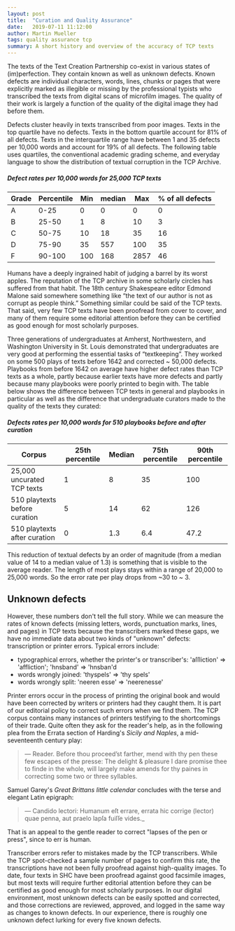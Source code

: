```yaml
---
layout: post
title:  "Curation and Quality Assurance"
date:   2019-07-11 11:12:00
author: Martin Mueller
tags: quality assurance tcp
summary: A short history and overview of the accuracy of TCP texts
---
```


The texts of the Text Creation Partnership co-exist in various states of (im)perfection. They contain known as well as unknown defects. Known defects are individual characters, words, lines, chunks or pages that were explicitly marked as illegible or missing by the professional typists who transcribed the texts from digital scans of microfilm images. The quality of their work is largely a function of the quality of the digital image they had before them.

Defects cluster heavily in texts transcribed from poor images. Texts in the top quartile have no defects. Texts in the bottom quartile account for 81% of all defects. Texts in the interquartile range have between 1 and 35 defects per 10,000 words and account for 19% of all defects. The following table uses quartiles, the conventional academic grading scheme, and everyday language to show the distribution of textual corruption in the TCP Archive.


##### Defect rates per 10,000 words for 25,000 TCP texts
|Grade|Percentile|Min|median|Max|% of all defects|
|---|---|---|---|---|---|
|A| 0-25|0|0|0|0|
|B|25-50|1|8|10|3|
|C|50-75|10|18|35|16|
|D|75-90|35|557|100|35|
|F|90-100|100|168|2857|46|

Humans have a deeply ingrained habit of judging a barrel by its worst apples. The reputation of the TCP archive in some scholarly circles has suffered from that habit. The 18th century Shakespeare editor Edmond Malone said somewhere something like “the text of our author is not as corrupt as people think.” Something similar could be said of the TCP texts. That said, very few TCP texts have been proofread from cover to cover, and many of them require some editorial attention before they can be certified as good enough for most scholarly purposes.

Three generations of undergraduates at Amherst, Northwestern, and Washington University in St. Louis demonstrated that undergraduates are very good at performing the essential tasks of “textkeeping”. They worked on some 500 plays of texts before 1642 and corrected ~ 50,000 defects. Playbooks from before 1642 on average have higher defect rates than TCP texts as a whole, partly because earlier texts have more defects and partly because many playbooks were poorly printed to begin with. The table below shows the difference between TCP texts in general and playbooks in particular as well as the difference that undergraduate curators made to the quality of the texts they curated:

##### Defects rates per 10,000 words for 510 playbooks before and after curation

|Corpus|25th percentile|Median|75th percentile|90th percentile|
|---|---|---|---|---|
|25,000 uncurated TCP texts|1|8|35|100|
|510 playtexts before curation|5|14|62|126|
|510 playtexts after curation|0|1.3|6.4|47.2|

This reduction of textual defects by an order of magnitude (from a median value of 14 to a median value of 1.3) is something that is visible to the average reader. The length of most plays stays within a range of 20,000 to 25,000 words. So the error rate per play drops from ~30 to ~ 3.

## Unknown defects

However, these numbers don't tell the full story. While we can measure the rates of known defects (missing letters, words, punctuation marks, lines, and pages) in TCP texts because the transcribers marked these gaps, we have no immediate data about two kinds of "unknown" defects: transcription or printer errors. Typical errors include:

-   typographical errors, whether the printer's or transcriber's: 'aſſliction' => 'affliction'; 'hnsband' => 'hnsban'd
-   words wrongly joined: 'thyspels' => 'thy spels'
-   words wrongly split: 'neeren esse' => 'neerenesse'

Printer errors occur in the process of printing the original book and would have been corrected by writers or printers had they caught them. It is part of our editorial policy to correct such errors when we find them. The TCP corpus contains many instances of printers testifying to the shortcomings of their trade. Quite often they ask for the reader's help, as in the following plea from the Errata section of Harding's  _Sicily and Naples_, a mid-seventeenth century play:

> &mdash; Reader. Before thou proceed’st farther, mend with thy pen these few escapes of the presse: The delight & pleasure I dare promise thee to finde in the whole, will largely make amends for thy paines in correcting some two or three syllables.

Samuel Garey's  _Great Brittans little calendar_  concludes with the terse and elegant Latin epigraph:

> &mdash; Candido lectori: Humanum eſt errare, errata hic corrige (lector) quae penna, aut praelo lapſa fuiſſe vides._

That is an appeal to the gentle reader to correct "lapses of the pen or press", since to err is human.

Transcriber errors refer to mistakes made by the TCP transcribers. While the TCP spot-checked a sample number of pages to confirm this rate, the transcriptions have not been fully proofread against high-quality images. To date, four texts in SHC have been proofread against good facsimile images, but most texts will require further editorial attention before they can be certified as good enough for most scholarly purposes. In our digital environment, most unknown defects can be easily spotted and corrected, and those corrections are reviewed, approved, and logged in the same way as changes to known defects. In our experience, there is roughly one unknown defect lurking for every five known defects.
